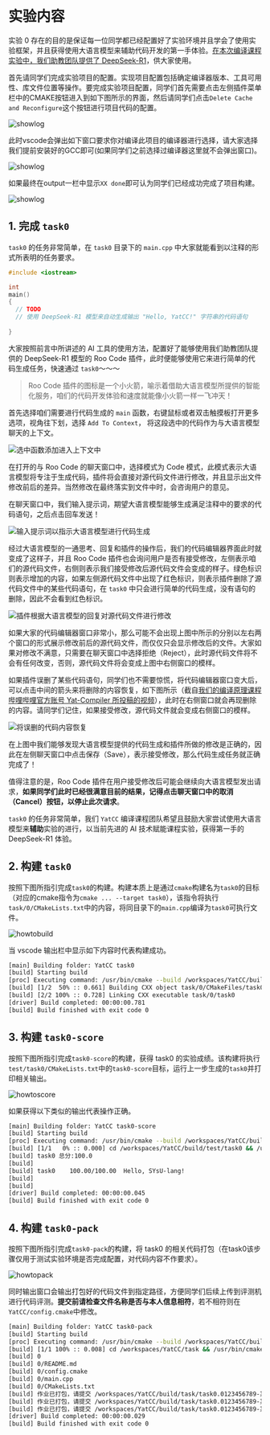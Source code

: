 # 实验内容
实验 0 存在的目的是保证每一位同学都已经配置好了实验环境并且学会了使用实验框架，并且获得使用大语言模型来辅助代码开发的第一手体验。<u>在本次编译课程实验中，我们助教团队提供了 DeepSeek-R1</u>，供大家使用。

首先请同学们完成实验项目的配置。实现项目配置包括确定编译器版本、工具可用性、库文件位置等操作。要完成实验项目配置，同学们首先需要点击左侧插件菜单栏中的CMAKE按钮进入到如下图所示的界面，然后请同学们点击`Delete Cache and Reconfigure`这个按钮进行项目代码的配置。

![showlog](../images/howtoconf_1.png)

此时vscode会弹出如下窗口要求你对编译此项目的编译器进行选择，请大家选择我们提前安装好的GCC即可(如果同学们之前选择过编译器这里就不会弹出窗口)。

![showlog](../images/howtoconf_2.png)

如果最终在output一栏中显示`XX done`即可认为同学们已经成功完成了项目构建。

![showlog](../images/outputdis.jpg)


## 1. 完成 `task0`
`task0` 的任务非常简单，在 `task0` 目录下的 `main.cpp` 中大家就能看到以注释的形式所表明的任务要求。

```c++
#include <iostream>

int
main()
{
  // TODO
  // 使用 DeepSeek-R1 模型来自动生成输出 "Hello, YatCC!" 字符串的代码语句
  
}
```

大家按照前言中所讲述的 AI 工具的使用方法，配置好了能够使用我们助教团队提供的 DeepSeek-R1 模型的 Roo Code 插件，此时便能够使用它来进行简单的代码生成任务，快速通过 `task0`～～～

> Roo Code 插件的图标是一个小火箭，喻示着借助大语言模型所提供的智能化服务，咱们的代码开发体验和速度就能像小火箭一样一飞冲天！

首先选择咱们需要进行代码生成的 `main` 函数，右键鼠标或者双击触摸板打开更多选项，视角往下划，选择 `Add To Context`， 将这段选中的代码作为与大语言模型聊天的上下文。

![选中函数添加进入上下文中](../images/task0/code_gen_select.jpg)

在打开的与 Roo Code 的聊天窗口中，选择模式为 Code 模式，此模式表示大语言模型将专注于生成代码，插件将会直接对源代码文件进行修改，并且显示出文件修改前后的差异。当然修改在最终落实到文件中时，会咨询用户的意见。

在聊天窗口中，我们输入提示词，期望大语言模型能够生成满足注释中的要求的代码语句，之后点击回车发送！

![输入提示词以指示大语言模型进行代码生成](../images/task0/code_gen_prompt.jpg)

经过大语言模型的一通思考、回复和插件的操作后，我们的代码编辑器界面此时就变成了这样子，并且 Roo Code 插件也会询问用户是否有接受修改，左侧表示咱们的源代码文件，右侧则表示我们接受修改后源代码文件会变成的样子。绿色标识则表示增加的内容，如果左侧源代码文件中出现了红色标识，则表示插件删除了源代码文件中的某些代码语句，在 `task0` 中只会进行简单的代码生成，没有语句的删除，因此不会看到红色标识。

![插件根据大语言模型的回复对源代码文件进行修改](../images/task0/code_gen_diff.jpg)

如果大家的代码编辑器窗口非常小，那么可能不会出现上图中所示的分别以左右两个窗口的形式展示修改前后的源代码文件，而仅仅只会显示修改后的文件。大家如果对修改不满意，只需要在聊天窗口中选择拒绝（Reject），此时源代码文件将不会有任何改变，否则，源代码文件将会变成上图中右侧窗口的模样。

如果插件误删了某些代码语句，同学们也不需要惊慌，将代码编辑器窗口变大后，可以点击中间的箭头来将删除的内容恢复，如下图所示（截自[我们的编译原理课程哔哩哔哩官方账号 Yat-Compiler 所投稿的视频](https://www.bilibili.com/video/BV1KhPcejEq5/?share_source=copy_web&vd_source=8faccdf10a2a91615b7b845f9b32eb8a)），此时在右侧窗口就会再现删除的内容。请同学们记住，如果接受修改，源代码文件就会变成右侧窗口的模样。

![将误删的代码内容恢复](../images/task0/code_gen_revert.jpg)

在上图中我们能够发现大语言模型提供的代码生成和插件所做的修改是正确的，因此在左侧聊天窗口中点击保存（Save），表示接受修改，那么代码生成任务就正确完成了！

值得注意的是，Roo Code 插件在用户接受修改后可能会继续向大语言模型发出请求，**如果同学们此时已经很满意目前的结果，记得点击聊天窗口中的取消（Cancel）按钮，以停止此次请求**。

 `task0` 的任务非常简单，我们 `YatCC` 编译课程团队希望且鼓励大家尝试使用大语言模型来**辅助**实验的进行，以当前先进的 AI 技术赋能课程实验，获得第一手的 DeepSeek-R1 体验。

## 2. 构建 `task0` 
按照下图所指引完成`task0`的构建。构建本质上是通过`cmake`构建名为`task0`的目标（对应的cmake指令为`cmake ... --target task0`），该指令将执行`task/0/CMakeLists.txt`中的内容，将同目录下的`main.cpp`编译为`task0`可执行文件。

![howtobuild](../images/task0_build.png)

当 vscode 输出栏中显示如下内容时代表构建成功。
```bash
[main] Building folder: YatCC task0
[build] Starting build
[proc] Executing command: /usr/bin/cmake --build /workspaces/YatCC/build --config Debug --target task0 --
[build] [1/2  50% :: 0.661] Building CXX object task/0/CMakeFiles/task0.dir/main.cpp.o
[build] [2/2 100% :: 0.728] Linking CXX executable task/0/task0
[driver] Build completed: 00:00:00.781
[build] Build finished with exit code 0
```

## 3. 构建 `task0-score`
按照下图所指引完成`task0-score`的构建，获得 task0 的实验成绩。该构建将执行`test/task0/CMakeLists.txt`中的`task0-score`目标，运行上一步生成的`task0`并打印相关输出。

![howtoscore](../images/task0_score.png)

如果获得以下类似的输出代表操作正确。
```bash
[main] Building folder: YatCC task0-score
[build] Starting build
[proc] Executing command: /usr/bin/cmake --build /workspaces/YatCC/build --config Debug --target task0-score --
[build] [1/1   0% :: 0.000] cd /workspaces/YatCC/build/test/task0 && /usr/bin/python3.10 /workspaces/YatCC/test/task0/score.py /workspaces/YatCC/build/test/task0 /workspaces/YatCC/build/task/0/task0
[build] task0 总分:100.0
[build] 
[build] task0    100.00/100.00  Hello, SYsU-lang!
[build]   
[build] 
[driver] Build completed: 00:00:00.045
[build] Build finished with exit code 0
```

## 4. 构建 `task0-pack`

按照下图所指引完成`task0-pack`的构建，将 task0 的相关代码打包（在task0该步骤仅用于测试实验环境是否完成配置，对代码内容不作要求）。

![howtopack](../images/task0_pack.png)

同时输出窗口会输出打包好的代码文件到指定路径，方便同学们后续上传到评测机进行代码评测。**提交前请检查文件名称是否与本人信息相符**，若不相符则在`YatCC/config.cmake`中修改。
```bash
[main] Building folder: YatCC task0-pack
[build] Starting build
[proc] Executing command: /usr/bin/cmake --build /workspaces/YatCC/build --config Debug --target task0-pack --
[build] [1/1 100% :: 0.008] cd /workspaces/YatCC/task && /usr/bin/cmake -E tar cvfJ /workspaces/YatCC/build/task/task0.0123456789-某某某.tar.xz /workspaces/YatCC/task/0 && echo 作业已打包，请提交\ '/workspaces/YatCC/build/task/task0.0123456789-某某某.tar.xz'\ 到评测服务器。 && echo 作业已打包，请提交\ '/workspaces/YatCC/build/task/task0.0123456789-某某某.tar.xz'\ 到评测服务器。 && echo 作业已打包，请提交\ '/workspaces/YatCC/build/task/task0.0123456789-某某某.tar.xz'\ 到评测服务器。
[build] 0
[build] 0/README.md
[build] 0/config.cmake
[build] 0/main.cpp
[build] 0/CMakeLists.txt
[build] 作业已打包，请提交 /workspaces/YatCC/build/task/task0.0123456789-某某某.tar.xz 到评测服务器。
[build] 作业已打包，请提交 /workspaces/YatCC/build/task/task0.0123456789-某某某.tar.xz 到评测服务器。
[build] 作业已打包，请提交 /workspaces/YatCC/build/task/task0.0123456789-某某某.tar.xz 到评测服务器。
[driver] Build completed: 00:00:00.029
[build] Build finished with exit code 0
```

